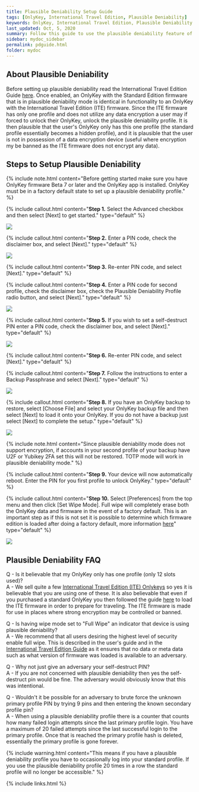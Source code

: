 ```yaml
---
title: Plausible Deniability Setup Guide
tags: [OnlyKey, International Travel Edition, Plausible Deniability]
keywords: OnlyKey, International Travel Edition, Plausible Deniability
last_updated: Oct, 5, 2020
summary: Follow this guide to use the plausible deniability feature of OnlyKey
sidebar: mydoc_sidebar
permalink: pdguide.html
folder: mydoc
---
```


## About Plausible Deniability

Before setting up plausible deniability read the International Travel Edition Guide [here](https://docs.crp.to/ite.html). Once enabled, an OnlyKey with the Standard Edition firmware that is in plausible deniability mode is identical in functionality to an OnlyKey with the International Travel Edition (ITE) firmware. Since the ITE firmware has only one profile and does not utilize any data encryption a user may if forced to unlock their OnlyKey, unlock the plausible deniability profile. It is then plausible that the user's OnlyKey only has this one profile (the standard profile essentially becomes a hidden profile), and it is plausible that the user is not in possession of a data encryption device (useful where encryption my be banned as the ITE firmware does not encrypt any data).

## Steps to Setup Plausible Deniability

{% include note.html content="Before getting started make sure you have OnlyKey firmware Beta 7 or later and the OnlyKey app is installed. OnlyKey must be in a factory default state to set up a plausible deniability profile." %}

{% include callout.html content="**Step 1.** Select the Advanced checkbox and then select [Next] to get started." type="default" %}

![](https://raw.githubusercontent.com/trustcrypto/trustcrypto.github.io/pages/images/ite1.png)

{% include callout.html content="**Step 2.** Enter a PIN code, check the disclaimer box, and select [Next]." type="default" %}

![](https://raw.githubusercontent.com/trustcrypto/trustcrypto.github.io/pages/images/ite2.png)

{% include callout.html content="**Step 3.** Re-enter PIN code, and select [Next]." type="default" %}

{% include callout.html content="**Step 4.** Enter a PIN code for second profile, check the disclaimer box, check the Plausible Deniability Profile radio button, and select [Next]." type="default" %}

![](https://raw.githubusercontent.com/trustcrypto/trustcrypto.github.io/pages/images/ite4.png)

{% include callout.html content="**Step 5.** If you wish to set a self-destruct PIN enter a PIN code, check the disclaimer box, and select [Next]." type="default" %}

![](https://raw.githubusercontent.com/trustcrypto/trustcrypto.github.io/pages/images/ite5.png)

{% include callout.html content="**Step 6.** Re-enter PIN code, and select [Next]." type="default" %}

{% include callout.html content="**Step 7.** Follow the instructions to enter a Backup Passphrase and select [Next]." type="default" %}

![](https://raw.githubusercontent.com/trustcrypto/trustcrypto.github.io/pages/images/setup7-2.png)

{% include callout.html content="**Step 8.** If you have an OnlyKey backup to restore, select [Choose File] and select your OnlyKey backup file and then select [Next] to load it onto your OnlyKey. If you do not have a backup just select [Next] to complete the setup." type="default" %}

![](https://raw.githubusercontent.com/trustcrypto/trustcrypto.github.io/pages/images/setup10.png)

{% include note.html content="Since plausible deniability mode does not support encryption, if accounts in your second profile of your backup have U2F or Yubikey 2FA set this will not be restored. TOTP mode will work in plausible deniability mode." %}

{% include callout.html content="**Step 9.** Your device will now automatically reboot. Enter the PIN for you first profile to unlock OnlyKey." type="default" %}

{% include callout.html content="**Step 10.** Select [Preferences] from the top menu and then click [Set Wipe Mode]. Full wipe will completely erase both the OnlyKey data and firmware in the event of a factory default. This is an important step as if this is not set it is possible to determine which firmware edition is loaded after doing a factory default, more information [here](https://docs.crp.to/usersguide.html#configurable-wipe-mode)" type="default" %}

![](https://raw.githubusercontent.com/trustcrypto/trustcrypto.github.io/pages/images/pref.png)

## Plausible Deniability FAQ

Q - Is it believable that my OnlyKey only has one profile (only 12 slots used)?<br>
A - We sell quite a few [International Travel Edition (ITE) Onlykeys](https://onlykey.io/products/onlykey-international-travel-edition-w-stealth-black-case?variant=8661476737068) so yes it is believable that you are using one of these. It is also believable that even if you purchased a standard OnlyKey you then followed the guide [here](https://docs.crp.to/ite.html) to load the ITE firmware in order to prepare for traveling. The ITE firmware is made for use in places where strong encryption may be controlled or banned.

Q - Is having wipe mode set to "Full Wipe" an indicator that device is using plausible deniability?<br>
A - We recommend that all users desiring the highest level of security enable full wipe. This is described in the user's guide and in the [International Travel Edition Guide](https://docs.crp.to/ite.html) as it ensures that no data or meta data such as what version of firmware was loaded is available to an adversary.

Q - Why not just give an adversary your self-destruct PIN?<br>
A - If you are not concerned with plausible deniability then yes the self-destruct pin would be fine. The adversary would obviously know that this was intentional.

Q - Wouldn't it be possible for an adversary to brute force the unknown primary profile PIN by trying 9 pins and then entering the known secondary profile pin?<br>
A - When using a plausible deniability profile there is a counter that counts how many failed login attempts since the last primary profile login. You have a maximum of 20 failed attempts since the last successful login to the primary profile. Once that is reached the primary profile hash is deleted, essentially the primary profile is gone forever.

{% include warning.html content="This means if you have a plausible deniability profile you have to occasionally log into your standard profile. If you use the plausible deniability profile 20 times in a row the standard profile will no longer be accessible." %}

{% include links.html %}
